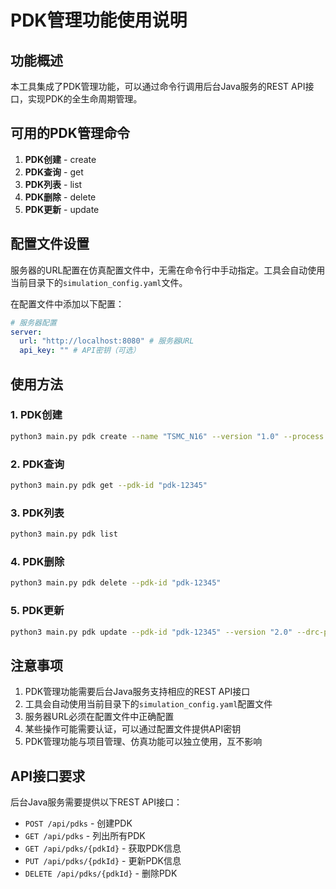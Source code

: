 # PDK管理功能使用说明

## 功能概述

本工具集成了PDK管理功能，可以通过命令行调用后台Java服务的REST API接口，实现PDK的全生命周期管理。

## 可用的PDK管理命令

1. **PDK创建** - create
2. **PDK查询** - get
3. **PDK列表** - list
4. **PDK删除** - delete
5. **PDK更新** - update

## 配置文件设置

服务器的URL配置在仿真配置文件中，无需在命令行中手动指定。工具会自动使用当前目录下的`simulation_config.yaml`文件。

在配置文件中添加以下配置：

```yaml
# 服务器配置
server:
  url: "http://localhost:8080" # 服务器URL
  api_key: "" # API密钥（可选）
```

## 使用方法

### 1. PDK创建

```bash
python3 main.py pdk create --name "TSMC_N16" --version "1.0" --process "N16" --vendor "TSMC" --root-path "/pdk/tsmc/N16" --drc-path "/pdk/tsmc/N16/drc" --lvs-path "/pdk/tsmc/N16/lvs" --xrc-path "/pdk/tsmc/N16/xrc" --spectre-path "/pdk/tsmc/N16/spectre" --hspice-path "/pdk/tsmc/N16/hspice"
```

### 2. PDK查询

```bash
python3 main.py pdk get --pdk-id "pdk-12345"
```

### 3. PDK列表

```bash
python3 main.py pdk list
```

### 4. PDK删除

```bash
python3 main.py pdk delete --pdk-id "pdk-12345"
```

### 5. PDK更新

```bash
python3 main.py pdk update --pdk-id "pdk-12345" --version "2.0" --drc-path "/pdk/tsmc/N16/drc_v2"
```

## 注意事项

1. PDK管理功能需要后台Java服务支持相应的REST API接口
2. 工具会自动使用当前目录下的`simulation_config.yaml`配置文件
3. 服务器URL必须在配置文件中正确配置
4. 某些操作可能需要认证，可以通过配置文件提供API密钥
5. PDK管理功能与项目管理、仿真功能可以独立使用，互不影响

## API接口要求

后台Java服务需要提供以下REST API接口：

- `POST /api/pdks` - 创建PDK
- `GET /api/pdks` - 列出所有PDK
- `GET /api/pdks/{pdkId}` - 获取PDK信息
- `PUT /api/pdks/{pdkId}` - 更新PDK信息
- `DELETE /api/pdks/{pdkId}` - 删除PDK